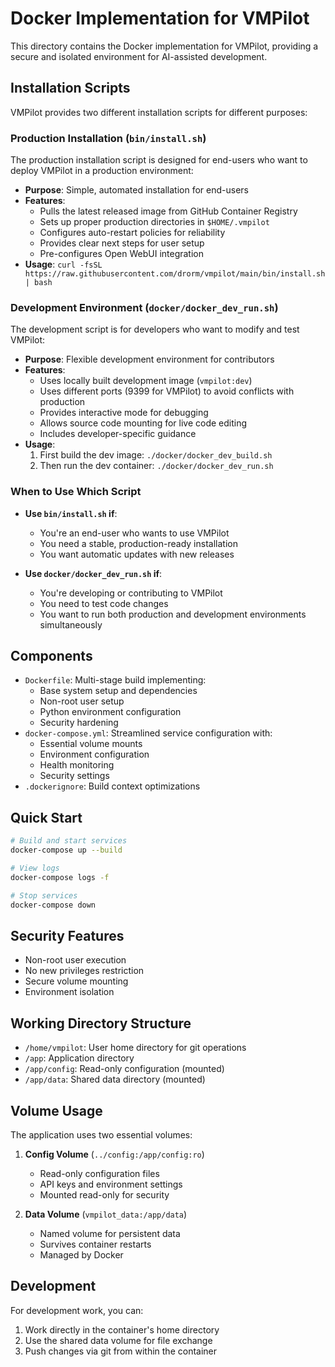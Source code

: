 # Docker Implementation for VMPilot

This directory contains the Docker implementation for VMPilot, providing a secure and isolated environment for AI-assisted development.

## Installation Scripts

VMPilot provides two different installation scripts for different purposes:

### Production Installation (`bin/install.sh`)

The production installation script is designed for end-users who want to deploy VMPilot in a production environment:

- **Purpose**: Simple, automated installation for end-users
- **Features**:
  - Pulls the latest released image from GitHub Container Registry
  - Sets up proper production directories in `$HOME/.vmpilot`
  - Configures auto-restart policies for reliability
  - Provides clear next steps for user setup
  - Pre-configures Open WebUI integration
- **Usage**: `curl -fsSL https://raw.githubusercontent.com/drorm/vmpilot/main/bin/install.sh | bash`

### Development Environment (`docker/docker_dev_run.sh`)

The development script is for developers who want to modify and test VMPilot:

- **Purpose**: Flexible development environment for contributors
- **Features**:
  - Uses locally built development image (`vmpilot:dev`)
  - Uses different ports (9399 for VMPilot) to avoid conflicts with production
  - Provides interactive mode for debugging
  - Allows source code mounting for live code editing
  - Includes developer-specific guidance
- **Usage**: 
  1. First build the dev image: `./docker/docker_dev_build.sh`
  2. Then run the dev container: `./docker/docker_dev_run.sh`

### When to Use Which Script

- **Use `bin/install.sh` if**:
  - You're an end-user who wants to use VMPilot
  - You need a stable, production-ready installation
  - You want automatic updates with new releases

- **Use `docker/docker_dev_run.sh` if**:
  - You're developing or contributing to VMPilot
  - You need to test code changes
  - You want to run both production and development environments simultaneously

## Components

- `Dockerfile`: Multi-stage build implementing:
  - Base system setup and dependencies
  - Non-root user setup
  - Python environment configuration
  - Security hardening
- `docker-compose.yml`: Streamlined service configuration with:
  - Essential volume mounts
  - Environment configuration
  - Health monitoring
  - Security settings
- `.dockerignore`: Build context optimizations

## Quick Start

```bash
# Build and start services
docker-compose up --build

# View logs
docker-compose logs -f

# Stop services
docker-compose down
```

## Security Features

- Non-root user execution
- No new privileges restriction
- Secure volume mounting
- Environment isolation

## Working Directory Structure

- `/home/vmpilot`: User home directory for git operations
- `/app`: Application directory
- `/app/config`: Read-only configuration (mounted)
- `/app/data`: Shared data directory (mounted)

## Volume Usage

The application uses two essential volumes:
1. **Config Volume** (`../config:/app/config:ro`)
   - Read-only configuration files
   - API keys and environment settings
   - Mounted read-only for security

2. **Data Volume** (`vmpilot_data:/app/data`)
   - Named volume for persistent data
   - Survives container restarts
   - Managed by Docker

## Development

For development work, you can:
1. Work directly in the container's home directory
2. Use the shared data volume for file exchange
3. Push changes via git from within the container
